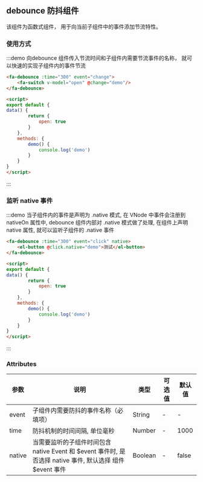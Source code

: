## debounce 防抖组件 
该组件为函数式组件， 用于向当前子组件中的事件添加节流特性。

### 使用方式
:::demo 向debounce 组件传入节流时间和子组件内需要节流事件的名称， 就可以快速的实现子组件内的事件节流
```html
<fa-debounce :time="300" event="change">
    <fa-switch v-model="open" @change="demo"/>
</fa-debounce>

<script>
export default {
data() {
        return {
            open: true
        }       
    },
    methods: {
        demo() {
            console.log('demo')
        }
    }
}
</script>
```
:::

### 监听 native 事件 
:::demo 当子组件内的事件是声明为 .native 模式, 在 VNode 中事件会注册到 nativeOn 属性中, debounce 组件内部对 .native 模式做了处理, 在组件上声明 native 属性, 就可以监听子组件的 .native 事件 
```html
<fa-debounce :time="300" event="click" native>
    <el-button @click.native="demo">测试</el-button>
</fa-debounce>

<script>
export default {
data() {
        return {
            open: true
        }       
    },
    methods: {
        demo() {
            console.log('demo')
        }
    }
}
</script>
```
:::

### Attributes
| 参数      | 说明    | 类型      | 可选值       | 默认值   |
|---------- |-------- |---------- |-------------  |-------- |
| event     | 子组件内需要防抖的事件名称（必填项）   | String  |  -        |     -  |
| time     | 防抖机制的时间间隔, 单位毫秒   | Number  |  -        |   1000    |
| native     | 当需要监听的子组件时间包含 native Event 和 $event 事件时, 是否选择 native 事件, 默认选择 组件 $event 事件   | Boolean  |  -        |   false    |
